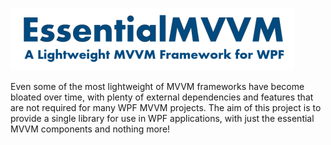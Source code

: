 ![alt text](https://github.com/laidbackcoder/EssentialMVVM/blob/master/EssentialMVVM/SHFB%20Project/icons/EssentialMVVM.png "EssentialMVVM")

Even some of the most lightweight of MVVM frameworks have become bloated over time, with plenty of external dependencies and features that are not required for many WPF MVVM projects. The aim of this project is to provide a single library for use in WPF applications, with just the essential MVVM components and nothing more!
